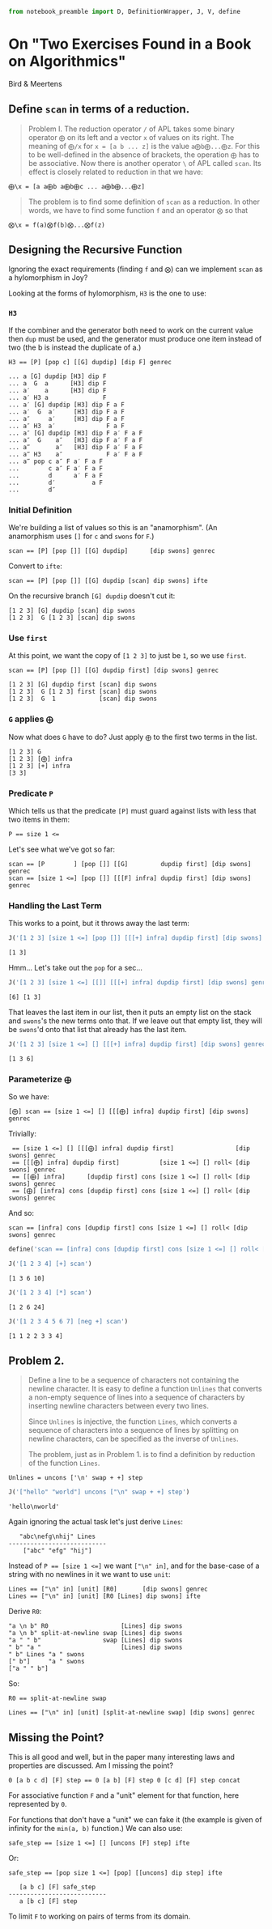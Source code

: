 

```python
from notebook_preamble import D, DefinitionWrapper, J, V, define
```

# On "Two Exercises Found in a Book on Algorithmics"

Bird & Meertens

## Define `scan` in terms of a reduction.

> Problem I. The reduction operator `/` of APL takes some binary operator `⨁` on its left and a vector `x` of values on its right. The meaning of `⨁/x` for `x = [a b ... z]` is the value `a⨁b⨁...⨁z`.  For this to be well-defined in the absence of brackets, the operation `⨁` has to be associative.  Now there is another operator `\` of APL called `scan`.  Its effect is closely related to reduction in that we have:

    ⨁\x = [a a⨁b a⨁b⨁c ... a⨁b⨁...⨁z]

> The problem is to find some definition of `scan` as a reduction.  In other words, we have to find some function `f` and an operator `⨂` so that

    ⨂\x = f(a)⨂f(b)⨂...⨂f(z)

## Designing the Recursive Function
Ignoring the exact requirements (finding `f` and `⨂`) can we implement `scan` as a hylomorphism in Joy?

Looking at the forms of hylomorphism, `H3` is the one to use:

### `H3`
If the combiner and the generator both need to work on the current value then `dup` must be used, and the generator must produce one item instead of two (the b is instead the duplicate of a.)


    H3 == [P] [pop c] [[G] dupdip] [dip F] genrec

    ... a [G] dupdip [H3] dip F
    ... a  G  a      [H3] dip F
    ... a′    a      [H3] dip F
    ... a′ H3 a               F
    ... a′ [G] dupdip [H3] dip F a F
    ... a′  G  a′     [H3] dip F a F
    ... a″     a′     [H3] dip F a F
    ... a″ H3  a′              F a F
    ... a″ [G] dupdip [H3] dip F a′ F a F
    ... a″  G    a″   [H3] dip F a′ F a F
    ... a‴       a″   [H3] dip F a′ F a F
    ... a‴ H3    a″            F a′ F a F
    ... a‴ pop c a″ F a′ F a F
    ...        c a″ F a′ F a F
    ...        d      a′ F a F
    ...        d′          a F
    ...        d″

### Initial Definition
We're building a list of values so this is an "anamorphism".  (An anamorphism uses `[]` for `c` and `swons` for `F`.)

    scan == [P] [pop []] [[G] dupdip]      [dip swons] genrec

Convert to `ifte`:

    scan == [P] [pop []] [[G] dupdip [scan] dip swons] ifte

On the recursive branch `[G] dupdip` doesn't cut it:

    [1 2 3] [G] dupdip [scan] dip swons
    [1 2 3]  G [1 2 3] [scan] dip swons

### Use `first`
At this point, we want the copy of `[1 2 3]` to just be `1`, so we use `first`.

    scan == [P] [pop []] [[G] dupdip first] [dip swons] genrec

    [1 2 3] [G] dupdip first [scan] dip swons
    [1 2 3]  G [1 2 3] first [scan] dip swons
    [1 2 3]  G  1            [scan] dip swons

### `G` applies `⨁`
Now what does `G` have to do?  Just apply `⨁` to the first two terms in the list.

    [1 2 3] G
    [1 2 3] [⨁] infra
    [1 2 3] [+] infra
    [3 3]

### Predicate `P`
Which tells us that the predicate `[P]` must guard against lists with less that two items in them:

    P == size 1 <=

Let's see what we've got so far:

    scan == [P        ] [pop []] [[G]         dupdip first] [dip swons] genrec
    scan == [size 1 <=] [pop []] [[[F] infra] dupdip first] [dip swons] genrec

### Handling the Last Term
This works to a point, but it throws away the last term:


```python
J('[1 2 3] [size 1 <=] [pop []] [[[+] infra] dupdip first] [dip swons] genrec')
```

    [1 3]


Hmm... Let's take out the `pop` for a sec...


```python
J('[1 2 3] [size 1 <=] [[]] [[[+] infra] dupdip first] [dip swons] genrec')
```

    [6] [1 3]


That leaves the last item in our list, then it puts an empty list on the stack and `swons`'s the new terms onto that.  If we leave out that empty list, they will be `swons`'d onto that list that already has the last item.


```python
J('[1 2 3] [size 1 <=] [] [[[+] infra] dupdip first] [dip swons] genrec')
```

    [1 3 6]


### Parameterize `⨁`
So we have:

    [⨁] scan == [size 1 <=] [] [[[⨁] infra] dupdip first] [dip swons] genrec

Trivially:

     == [size 1 <=] [] [[[⨁] infra] dupdip first]                 [dip swons] genrec
     == [[[⨁] infra] dupdip first]           [size 1 <=] [] roll< [dip swons] genrec
     == [[⨁] infra]      [dupdip first] cons [size 1 <=] [] roll< [dip swons] genrec
     == [⨁] [infra] cons [dupdip first] cons [size 1 <=] [] roll< [dip swons] genrec

And so:

    scan == [infra] cons [dupdip first] cons [size 1 <=] [] roll< [dip swons] genrec


```python
define('scan == [infra] cons [dupdip first] cons [size 1 <=] [] roll< [dip swons] genrec')
```


```python
J('[1 2 3 4] [+] scan')
```

    [1 3 6 10]



```python
J('[1 2 3 4] [*] scan')
```

    [1 2 6 24]



```python
J('[1 2 3 4 5 6 7] [neg +] scan')
```

    [1 1 2 2 3 3 4]


## Problem 2.
> Define a line to be a sequence of characters not containing the newline character.  It is easy to define a function `Unlines` that converts a non-empty sequence of lines into a sequence of characters by inserting newline characters between every two lines.
>
> Since `Unlines` is injective, the function `Lines`, which converts a sequence of characters into a sequence of lines by splitting on newline characters, can be specified as the inverse of `Unlines`.
>
> The problem, just as in Problem 1. is to find a definition by reduction of the function `Lines`.


    Unlines = uncons ['\n' swap + +] step



```python
J('["hello" "world"] uncons ["\n" swap + +] step')
```

    'hello\nworld'


Again ignoring the actual task let's just derive `Lines`:

       "abc\nefg\nhij" Lines
    ---------------------------
        ["abc" "efg" "hij"]

Instead of `P == [size 1 <=]` we want `["\n" in]`, and for the base-case of a string with no newlines in it we want to use `unit`:

    Lines == ["\n" in] [unit] [R0]       [dip swons] genrec
    Lines == ["\n" in] [unit] [R0 [Lines] dip swons] ifte

Derive `R0`:

    "a \n b" R0                    [Lines] dip swons
    "a \n b" split-at-newline swap [Lines] dip swons
    "a " " b"                 swap [Lines] dip swons
    " b" "a "                      [Lines] dip swons
    " b" Lines "a " swons
    [" b"]     "a " swons
    ["a " " b"]

So:

    R0 == split-at-newline swap

    Lines == ["\n" in] [unit] [split-at-newline swap] [dip swons] genrec

## Missing the Point?
This is all good and well, but in the paper many interesting laws and properties are discussed.  Am I missing the point?

    0 [a b c d] [F] step == 0 [a b] [F] step 0 [c d] [F] step concat

For associative function `F` and a "unit" element for that function, here represented by `0`.

For functions that don't have a "unit" we can fake it (the example is given of infinity for the `min(a, b)` function.) We can also use:

    safe_step == [size 1 <=] [] [uncons [F] step] ifte

Or:

    safe_step == [pop size 1 <=] [pop] [[uncons] dip step] ifte

       [a b c] [F] safe_step
    ---------------------------
       a [b c] [F] step

To limit `F` to working on pairs of terms from its domain.


